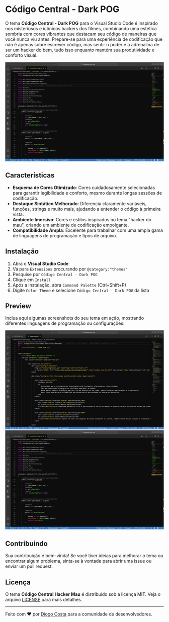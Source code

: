 # Código Central - Dark POG

O tema **Código Central - Dark POG** para o Visual Studio Code é inspirado nos misteriosos e icônicos hackers dos filmes, combinando uma estética sombria com cores vibrantes que destacam seu código de maneiras que você nunca viu antes. Prepare-se para uma experiência de codificação que não é apenas sobre escrever código, mas sentir o poder e a adrenalina de ser um hacker do bem, tudo isso enquanto mantém sua produtividade e conforto visual.

![Preview](./preview/scshoot1.png)

## Características

- **Esquema de Cores Otimizado**: Cores cuidadosamente selecionadas para garantir legibilidade e conforto, mesmo durante longas sessões de codificação.
- **Destaque Sintático Melhorado**: Diferencia claramente variáveis, funções, strings e muito mais, ajudando a entender o código à primeira vista.
- **Ambiente Imersivo**: Cores e estilos inspirados no tema "hacker do mau", criando um ambiente de codificação empolgante.
- **Compatibilidade Ampla**: Excelente para trabalhar com uma ampla gama de linguagens de programação e tipos de arquivo.

## Instalação

1. Abra o **Visual Studio Code**
2. Vá para `Extensions` procurando por `@category:"themes"`
3. Pesquise por `Código Central - Dark POG`
4. Clique em `Install`
5. Após a instalação, abra `Command Palette` (Ctrl+Shift+P)
6. Digite `Color Theme` e selecione `Código Central - Dark POG` da lista

## Preview

Inclua aqui algumas screenshots do seu tema em ação, mostrando diferentes linguagens de programação ou configurações:

![HTML Preview](./preview/scshoot2.png)
![C# Preview](./preview/scshoot1.png)

## Contribuindo

Sua contribuição é bem-vinda! Se você tiver ideias para melhorar o tema ou encontrar algum problema, sinta-se à vontade para abrir uma issue ou enviar um pull request.

## Licença

O tema **Código Central Hacker Mau** é distribuído sob a licença MIT. Veja o arquivo [LICENSE](LICENSE) para mais detalhes.

---

Feito com ❤️ por [Diogo Costa](https://github.com/codigocentral/CodigoCentral-Tema-DarkPog) para a comunidade de desenvolvedores.

